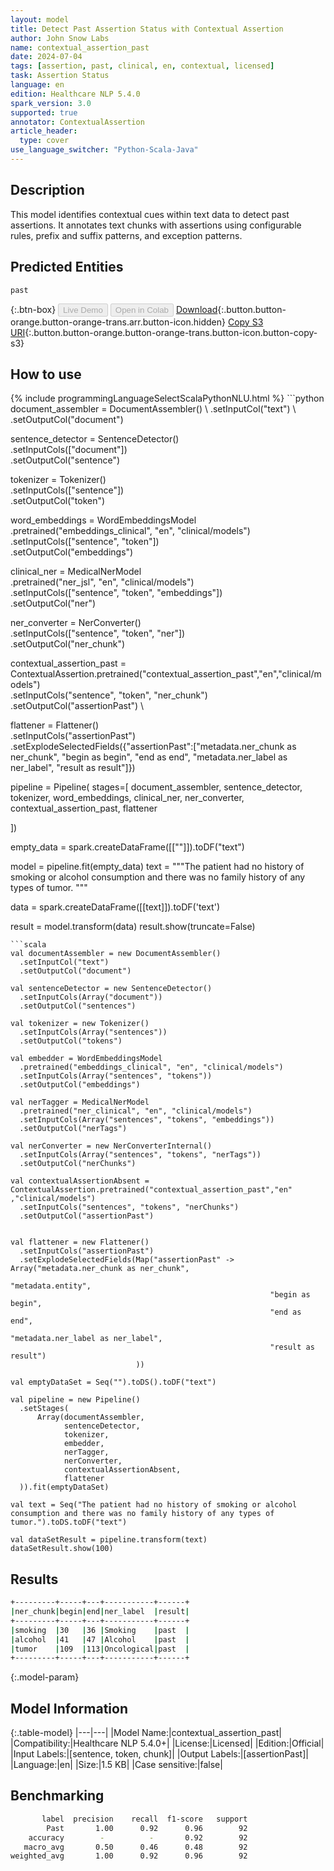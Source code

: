```yaml
---
layout: model
title: Detect Past Assertion Status with Contextual Assertion
author: John Snow Labs
name: contextual_assertion_past
date: 2024-07-04
tags: [assertion, past, clinical, en, contextual, licensed]
task: Assertion Status
language: en
edition: Healthcare NLP 5.4.0
spark_version: 3.0
supported: true
annotator: ContextualAssertion
article_header:
  type: cover
use_language_switcher: "Python-Scala-Java"
---
```


## Description

This model identifies contextual cues within text data to detect past assertions. It annotates text chunks with assertions using configurable rules, prefix and suffix patterns, and exception patterns.

## Predicted Entities

`past`

{:.btn-box}
<button class="button button-orange" disabled>Live Demo</button>
<button class="button button-orange" disabled>Open in Colab</button>
[Download](https://s3.amazonaws.com/auxdata.johnsnowlabs.com/clinical/models/contextual_assertion_past_en_5.4.0_3.0_1720051604670.zip){:.button.button-orange.button-orange-trans.arr.button-icon.hidden}
[Copy S3 URI](s3://auxdata.johnsnowlabs.com/clinical/models/contextual_assertion_past_en_5.4.0_3.0_1720051604670.zip){:.button.button-orange.button-orange-trans.button-icon.button-copy-s3}

## How to use



<div class="tabs-box" markdown="1">
{% include programmingLanguageSelectScalaPythonNLU.html %}
```python
document_assembler = DocumentAssembler() \
    .setInputCol("text") \
    .setOutputCol("document")

sentence_detector = SentenceDetector() \
    .setInputCols(["document"]) \
    .setOutputCol("sentence")

tokenizer = Tokenizer() \
    .setInputCols(["sentence"]) \
    .setOutputCol("token")

word_embeddings = WordEmbeddingsModel \
    .pretrained("embeddings_clinical", "en", "clinical/models") \
    .setInputCols(["sentence", "token"]) \
    .setOutputCol("embeddings")

clinical_ner = MedicalNerModel \
    .pretrained("ner_jsl", "en", "clinical/models") \
    .setInputCols(["sentence", "token", "embeddings"]) \
    .setOutputCol("ner")

ner_converter = NerConverter() \
    .setInputCols(["sentence", "token", "ner"]) \
    .setOutputCol("ner_chunk")

contextual_assertion_past = ContextualAssertion.pretrained("contextual_assertion_past","en","clinical/models")\
    .setInputCols("sentence", "token", "ner_chunk") \
    .setOutputCol("assertionPast") \
  

flattener = Flattener() \
    .setInputCols("assertionPast") \
    .setExplodeSelectedFields({"assertionPast":["metadata.ner_chunk as ner_chunk",
                                            "begin as begin",
                                            "end as end",
                                            "metadata.ner_label as ner_label",
                                            "result as result"]})

pipeline = Pipeline(
    stages=[
      document_assembler,
      sentence_detector,
      tokenizer,
      word_embeddings,
      clinical_ner,
      ner_converter,
      contextual_assertion_past,
      flattener

])

empty_data = spark.createDataFrame([[""]]).toDF("text")

model = pipeline.fit(empty_data)
text = """The patient had no history of smoking or alcohol consumption and there was no family history of any types of tumor. """

data = spark.createDataFrame([[text]]).toDF('text')

result = model.transform(data)
result.show(truncate=False)
```
```scala
val documentAssembler = new DocumentAssembler()
  .setInputCol("text")
  .setOutputCol("document")

val sentenceDetector = new SentenceDetector()
  .setInputCols(Array("document"))
  .setOutputCol("sentences")

val tokenizer = new Tokenizer()
  .setInputCols(Array("sentences"))
  .setOutputCol("tokens")

val embedder = WordEmbeddingsModel
  .pretrained("embeddings_clinical", "en", "clinical/models")
  .setInputCols(Array("sentences", "tokens"))
  .setOutputCol("embeddings")

val nerTagger = MedicalNerModel
  .pretrained("ner_clinical", "en", "clinical/models")
  .setInputCols(Array("sentences", "tokens", "embeddings"))
  .setOutputCol("nerTags")

val nerConverter = new NerConverterInternal()
  .setInputCols(Array("sentences", "tokens", "nerTags"))
  .setOutputCol("nerChunks")

val contextualAssertionAbsent = ContextualAssertion.pretrained("contextual_assertion_past","en" ,"clinical/models")
  .setInputCols("sentences", "tokens", "nerChunks")
  .setOutputCol("assertionPast")


val flattener = new Flattener()
  .setInputCols("assertionPast")
  .setExplodeSelectedFields(Map("assertionPast" -> Array("metadata.ner_chunk as ner_chunk",
                                                          "metadata.entity",
                                                          "begin as begin",
                                                          "end as end",
                                                          "metadata.ner_label as ner_label",
                                                          "result as result")
                            ))
  
val emptyDataSet = Seq("").toDS().toDF("text")

val pipeline = new Pipeline()
  .setStages(
      Array(documentAssembler,
            sentenceDetector,
            tokenizer,
            embedder,
            nerTagger,
            nerConverter,
            contextualAssertionAbsent,
            flattener
  )).fit(emptyDataSet)

val text = Seq("The patient had no history of smoking or alcohol consumption and there was no family history of any types of tumor.").toDS.toDF("text")

val dataSetResult = pipeline.transform(text)
dataSetResult.show(100)
```
</div>

## Results

```bash
+---------+-----+---+-----------+------+
|ner_chunk|begin|end|ner_label  |result|
+---------+-----+---+-----------+------+
|smoking  |30   |36 |Smoking    |past  |
|alcohol  |41   |47 |Alcohol    |past  |
|tumor    |109  |113|Oncological|past  |
+---------+-----+---+-----------+------+
```

{:.model-param}
## Model Information

{:.table-model}
|---|---|
|Model Name:|contextual_assertion_past|
|Compatibility:|Healthcare NLP 5.4.0+|
|License:|Licensed|
|Edition:|Official|
|Input Labels:|[sentence, token, chunk]|
|Output Labels:|[assertionPast]|
|Language:|en|
|Size:|1.5 KB|
|Case sensitive:|false|

## Benchmarking

```bash
       label  precision    recall  f1-score   support
        Past       1.00      0.92      0.96        92
    accuracy        -          -       0.92        92
   macro_avg       0.50      0.46      0.48        92
weighted_avg       1.00      0.92      0.96        92
```